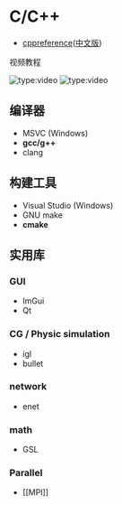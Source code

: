 # C/C++

- [cppreference](https://en.cppreference.com/w/)([中文版](https://zh.cppreference.com/w/%E9%A6%96%E9%A1%B5))

视频教程

![type:video](https://www.youtube.com/embed/KJgsSFOSQv0)
![type:video](https://www.youtube.com/embed/vLnPwxZdW4Y)

## 编译器

- MSVC (Windows)
- **gcc/g++**
- clang

## 构建工具

- Visual Studio (Windows)
- GNU make
- **cmake**

## 实用库

### GUI

- ImGui
- Qt

### CG / Physic simulation

- igl
- bullet

### network

- enet

### math

- GSL

### Parallel

- [[MPI]]
